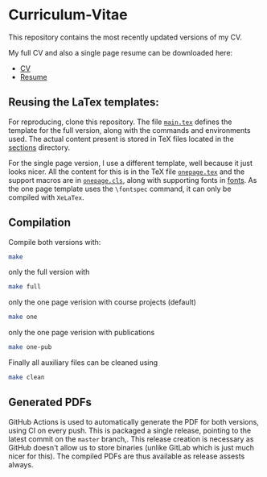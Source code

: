 # Curriculum-Vitae

This repository contains the most recently updated versions of my CV.

My full CV and also a single page resume can be downloaded here:
- [CV](https://github.com/Siddhant-Ray/Curriculum-Vitae/releases/latest/download/cv.pdf) 
- [Resume](https://github.com/Siddhant-Ray/Curriculum-Vitae/releases/latest/download/resume.pdf) 

## Reusing the LaTex templates:

For reproducing, clone this repository. The file [`main.tex`](main.tex) defines the template for the full version, along with the commands and environments used. The actual content present is stored in TeX files located in the [sections](sections/) directory.

For the single page version, I use a different template, well because it just looks nicer. All the content for this is in the TeX file [`onepage.tex`](onepage.tex) and the support macros are in [`onepage.cls`](onepage.cls), along with supporting fonts in [fonts](fonts/). As the one page template uses the 
```\fontspec``` command, it can only be compiled with ```XeLaTex```.

## Compilation 
Compile both versions with:
```sh
make
```
only the full version with 
```sh
make full
```
only the one page verision
with course projects (default)
```sh
make one
```
only the one page verision
with publications
```sh
make one-pub
```


Finally all auxiliary files can be cleaned using 
```sh
make clean
```

## Generated PDFs
GitHub Actions is used to automatically generate the PDF for both versions, using CI on every push. This is packaged a single release, pointing to the latest commit on the `master` branch,. This release creation is necessary as GitHub doesn't allow us to store binaries (unlike GitLab which is just much nicer for this). The compiled PDFs are thus available as release assests always.

